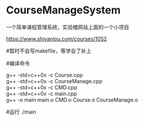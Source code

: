 # CourseManageSystem

一个简单课程管理系统，实验楼网站上面的一个小项目


https://www.shiyanlou.com/courses/1052

#暂时不会写makefile，等学会了补上

#编译命令

g++ -std=c++0x -c Course.cpp                                                                                                               
g++ -std=c++0x -c CourseManage.cpp                                                                                                         
g++ -std=c++0x -c CMD.cpp                                                                                                                 
g++ -std=c++0x -c main.cpp                                                                                                                 
g++ -o main main.o CMD.o Course.o CourseManage.o                                                                                                              

#运行
./main
